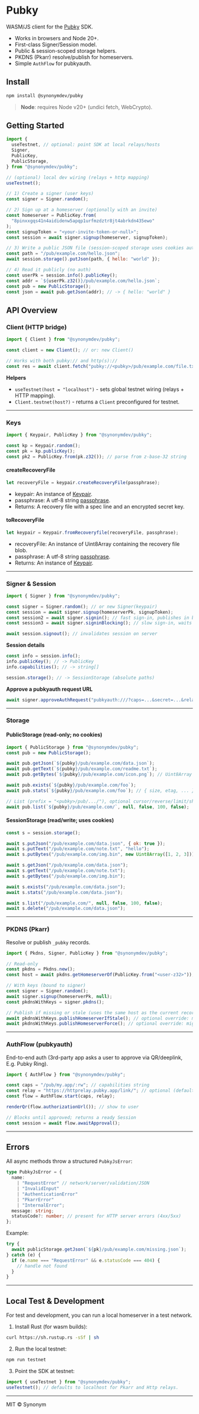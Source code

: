 # Pubky

WASM/JS client for the [Pubky](https://github.com/pubky/pubky-core) SDK.

- Works in browsers and Node 20+.
- First-class Signer/Session model.
- Public & session-scoped storage helpers.
- PKDNS (Pkarr) resolve/publish for homeservers.
- Simple `AuthFlow` for pubkyauth.

## Install

```bash
npm install @synonymdev/pubky
```

> **Node**: requires Node v20+ (undici fetch, WebCrypto).

## Getting Started

```js
import {
  useTestnet, // optional: point SDK at local relays/hosts
  Signer,
  PublicKey,
  PublicStorage,
} from "@synonymdev/pubky";

// (optional) local dev wiring (relays + http mapping)
useTestnet();

// 1) Create a signer (user keys)
const signer = Signer.random();

// 2) Sign up at a homeserver (optionally with an invite)
const homeserver = PublicKey.from(
  "8pinxxgqs41n4aididenw5apqp1urfmzdztr8jt4abrkdn435ewo"
);
const signupToken = "<your-invite-token-or-null>";
const session = await signer.signup(homeserver, signupToken);

// 3) Write a public JSON file (session-scoped storage uses cookies automatically)
const path = "/pub/example.com/hello.json";
await session.storage().putJson(path, { hello: "world" });

// 4) Read it publicly (no auth)
const userPk = session.info().publicKey();
const addr = `${userPk.z32()}/pub/example.com/hello.json`;
const pub = new PublicStorage();
const json = await pub.getJson(addr); // -> { hello: "world" }
```

## API Overview

### Client (HTTP bridge)

```js
import { Client } from "@synonymdev/pubky";

const client = new Client(); // or: new Client()

// Works with both pubky:// and http(s)://
const res = await client.fetch("pubky://<pubky>/pub/example.com/file.txt");
```

**Helpers**

- `useTestnet(host = "localhost")` - sets global testnet wiring (relays + HTTP mapping).
- `Client.testnet(host?)` - returns a `Client` preconfigured for testnet.

---

### Keys

```js
import { Keypair, PublicKey } from "@synonymdev/pubky";

const kp = Keypair.random();
const pk = kp.publicKey();
const pk2 = PublicKey.from(pk.z32()); // parse from z-base-32 string
```

#### createRecoveryFile

```js
let recoveryFile = keypair.createRecoveryFile(passphrase);
```

- keypair: An instance of [Keypair](#keypair).
- passphrase: A utf-8 string [passphrase](https://www.useapassphrase.com/).
- Returns: A recovery file with a spec line and an encrypted secret key.

#### toRecoveryFile

```js
let keypair = Keypair.fromRecoveryfile(recoveryFile, passphrase);
```

- recoveryFile: An instance of Uint8Array containing the recovery file blob.
- passphrase: A utf-8 string [passphrase](https://www.useapassphrase.com/).
- Returns: An instance of [Keypair](#keypair).

---

### Signer & Session

```js
import { Signer } from "@synonymdev/pubky";

const signer = Signer.random(); // or new Signer(keypair)
const session = await signer.signup(homeserverPk, signupToken);
const session2 = await signer.signin(); // fast sign-in, publishes in background
const session3 = await signer.signinBlocking(); // slow sign-in, waits for homeserver publish

await session.signout(); // invalidates session on server
```

**Session details**

```js
const info = session.info();
info.publicKey(); // -> PublicKey
info.capabilities(); // -> string[]

session.storage(); // -> SessionStorage (absolute paths)
```

**Approve a pubkyauth request URL**

```js
await signer.approveAuthRequest("pubkyauth:///?caps=...&secret=...&relay=...");
```

---

### Storage

#### PublicStorage (read-only; no cookies)

```js
import { PublicStorage } from "@synonymdev/pubky";
const pub = new PublicStorage();

await pub.getJson(`${pubky}/pub/example.com/data.json`);
await pub.getText(`${pubky}/pub/example.com/readme.txt`);
await pub.getBytes(`${pubky}/pub/example.com/icon.png`); // Uint8Array

await pub.exists(`${pubky}/pub/example.com/foo`);
await pub.stats(`${pubky}/pub/example.com/foo`); // { size, etag, ... } | null

// List (prefix = "<pubky>/pub/.../"), optional cursor/reverse/limit/shallow
await pub.list(`${pubky}/pub/example.com/`, null, false, 100, false);
```

#### SessionStorage (read/write; uses cookies)

```js
const s = session.storage();

await s.putJson("/pub/example.com/data.json", { ok: true });
await s.putText("/pub/example.com/note.txt", "hello");
await s.putBytes("/pub/example.com/img.bin", new Uint8Array([1, 2, 3]));

await s.getJson("/pub/example.com/data.json");
await s.getText("/pub/example.com/note.txt");
await s.getBytes("/pub/example.com/img.bin");

await s.exists("/pub/example.com/data.json");
await s.stats("/pub/example.com/data.json");

await s.list("/pub/example.com/", null, false, 100, false);
await s.delete("/pub/example.com/data.json");
```

---

### PKDNS (Pkarr)

Resolve or publish `_pubky` records.

```js
import { Pkdns, Signer, PublicKey } from "@synonymdev/pubky";

// Read-only
const pkdns = Pkdns.new();
const host = await pkdns.getHomeserverOf(PublicKey.from("<user-z32>")); // string|null

// With keys (bound to signer)
const signer = Signer.random();
await signer.signup(homeserverPk, null);
const pkdnsWithKeys = signer.pkdns();

// Publish if missing or stale (uses the same host as the current record unless overridden)
await pkdnsWithKeys.publishHomeserverIfStale(); // optional override: migrate homeserver to (hostPk)
await pkdnsWithKeys.publishHomeserverForce(); // optional override: migrate homeserver to (hostPk)
```

---

### AuthFlow (pubkyauth)

End-to-end auth (3rd-party app asks a user to approve via QR/deeplink, E.g. Pubky Ring).

```js
import { AuthFlow } from "@synonymdev/pubky";

const caps = "/pub/my.app/:rw"; // capabilities string
const relay = "https://httprelay.pubky.app/link/"; // optional (defaults to this)
const flow = AuthFlow.start(caps, relay);

renderQr(flow.authorizationUrl()); // show to user

// Blocks until approved; returns a ready Session
const session = await flow.awaitApproval();
```

---

## Errors

All async methods throw a structured `PubkyJsError`:

```ts
type PubkyJsError = {
  name:
    | "RequestError" // network/server/validation/JSON
    | "InvalidInput"
    | "AuthenticationError"
    | "PkarrError"
    | "InternalError";
  message: string;
  statusCode?: number; // present for HTTP server errors (4xx/5xx)
};
```

Example:

```js
try {
  await publicStorage.getJson(`${pk}/pub/example.com/missing.json`);
} catch (e) {
  if (e.name === "RequestError" && e.statusCode === 404) {
    // handle not found
  }
}
```

---

## Local Test & Development

For test and development, you can run a local homeserver in a test network.

1. Install Rust (for wasm builds):

```bash
curl https://sh.rustup.rs -sSf | sh
```

2. Run the local testnet:

```bash
npm run testnet
```

3. Point the SDK at testnet:

```js
import { useTestnet } from "@synonymdev/pubky";
useTestnet(); // defaults to localhost for Pkarr and Http relays.
```

---

MIT © Synonym
